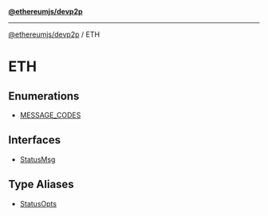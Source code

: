 [**@ethereumjs/devp2p**](../../README.md)

***

[@ethereumjs/devp2p](../../README.md) / ETH

# ETH

## Enumerations

- [MESSAGE\_CODES](enumerations/MESSAGE_CODES.md)

## Interfaces

- [StatusMsg](interfaces/StatusMsg.md)

## Type Aliases

- [StatusOpts](type-aliases/StatusOpts.md)
